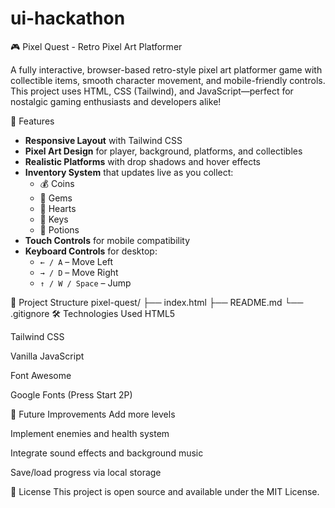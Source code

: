 # ui-hackathon
 🎮 Pixel Quest - Retro Pixel Art Platformer

A fully interactive, browser-based retro-style pixel art platformer game with collectible items, smooth character movement, and mobile-friendly controls. This project uses HTML, CSS (Tailwind), and JavaScript—perfect for nostalgic gaming enthusiasts and developers alike!

 🌟 Features

- **Responsive Layout** with Tailwind CSS
- **Pixel Art Design** for player, background, platforms, and collectibles
- **Realistic Platforms** with drop shadows and hover effects
- **Inventory System** that updates live as you collect:
  - 💰 Coins
  - 💎 Gems
  - 💖 Hearts
  - 🔑 Keys
  - 🧪 Potions
- **Touch Controls** for mobile compatibility
- **Keyboard Controls** for desktop:
  - `← / A` – Move Left
  - `→ / D` – Move Right
  - `↑ / W / Space` – Jump

📁 Project Structure
pixel-quest/
├── index.html
├── README.md
└── .gitignore
🛠 Technologies Used
HTML5

Tailwind CSS

Vanilla JavaScript

Font Awesome

Google Fonts (Press Start 2P)

🎯 Future Improvements
Add more levels

Implement enemies and health system

Integrate sound effects and background music

Save/load progress via local storage

📄 License
This project is open source and available under the MIT License.


